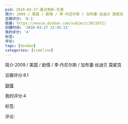 ```yaml
---
pid: 2010-03-27-看过电影-珍爱
简介: 2009 / 美国 / 剧情 / 李·丹尼尔斯 / 加布蕾·丝迪贝 莫妮克
豆瓣评分: '8.1'
链接: https://movie.douban.com/subject/3011072/
创建时间: '2010-03-27 12:45:13'
我的评分: '4'
标签:
评论:
tags: [douban]
categories: [timeline]
---
```

简介:2009 / 美国 / 剧情 / 李·丹尼尔斯 / 加布蕾·丝迪贝 莫妮克

豆瓣评分:8.1

[链接](https://movie.douban.com/subject/3011072/)

我的评分:4

标签:

评论:

